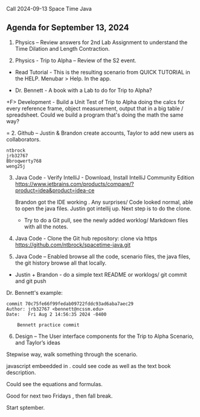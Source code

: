 Call 2024-09-13  Space Time Java

## Agenda for September 13, 2024
 
1. Physics – Review answers for 2nd Lab Assignment to understand the Time Dilation and Length Contraction.

2. Physics - Trip to Alpha – Review of the S2 event.

* Read Tutorial - This is the resulting scenario from QUICK TUTORIAL in the HELP.
	Menubar > Help.  In the app.

* Dr. Bennett - A book with a Lab to do for Trip to Alpha?

+F> Development - Build a Unit Test of Trip to Alpha doing the calcs for every reference frame, object measurement, output that in a big table / spreadsheet.
	Could we build a program that's doing the math the same way?


= 2. Github – Justin & Brandon create accounts, Taylor to add new users as collaborators.
	
	ntbrock
	jrb32767
 	Bbroqwerty768
 	weng25j

3. Java Code - Verify IntelliJ - Download, Install IntelliJ Community Edition
https://www.jetbrains.com/products/compare/?product=idea&product=idea-ce
 
	Brandon got the IDE working . Any surprises/  Code looked normal, able to open the java files.
	Justin got intellij up. Next step is to do the clone.

	* Try to do a Git pull, see the newly added worklog/ Markdown files with all the notes.

4. Java Code - Clone the Git hub repository: clone via https
https://github.com/ntbrock/spacetime-java.git
 
5. Java Code – Enabled browse all the code, scenario files, the java files, the git history browse all that locally.


* Justin + Brandon - do a simple text README or worklogs/ git commit and git push


Dr. Bennett's example:
```
commit 70c75fe66f99fedab09722fddc93ad6aba7aec29
Author: jrb32767 <bennett@ncssm.edu>
Date:   Fri Aug 2 14:56:35 2024 -0400

    Bennett practice commit
```

 
6. Design – The User interface components for the Trip to Alpha Scenario, and Taylor’s ideas
 

Stepwise way, walk something through the scenario.

javascript embeedded in . could see code as well as the text book description.

Could see the equations and formulas.


Good for next two Fridays , then fall break.

Start sptember.







